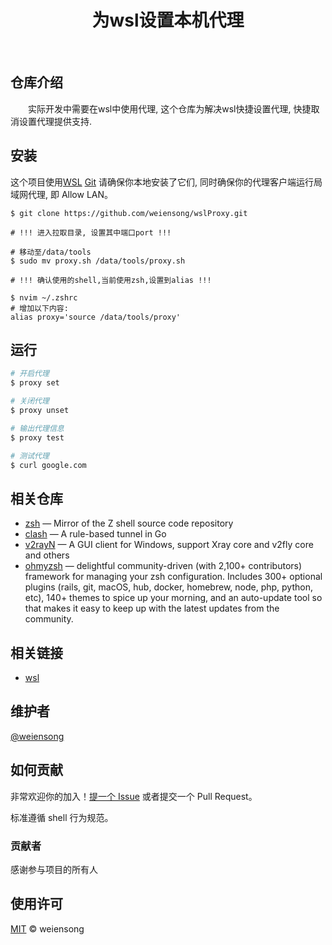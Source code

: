 <h1 align="center">为wsl设置本机代理</h1>



<p align="center">
<img src="https://img.shields.io/badge/license_-MIT-green" alt=""> <img src="https://img.shields.io/badge/shell-blue" alt=""> <img src="https://img.shields.io/badge/zsh-blue" alt="">  <img src="https://img.shields.io/badge/bash-blue" alt=""> 
</p>

## 仓库介绍

&emsp;&emsp;实际开发中需要在wsl中使用代理, 这个仓库为解决wsl快捷设置代理, 快捷取消设置代理提供支持.


## 安装

这个项目使用[WSL](https://learn.microsoft.com/en-us/windows/wsl/install) [Git](https://git-scm.com/) 请确保你本地安装了它们, 同时确保你的代理客户端运行局域网代理, 即 Allow LAN。

```shell
$ git clone https://github.com/weiensong/wslProxy.git

# !!! 进入拉取目录, 设置其中端口port !!!

# 移动至/data/tools
$ sudo mv proxy.sh /data/tools/proxy.sh

# !!! 确认使用的shell,当前使用zsh,设置到alias !!!

$ nvim ~/.zshrc
# 增加以下内容:
alias proxy='source /data/tools/proxy'
```


## 运行
```sh
# 开启代理
$ proxy set

# 关闭代理
$ proxy unset

# 输出代理信息
$ proxy test

# 测试代理
$ curl google.com
```

## 相关仓库

- [zsh](https://github.com/zsh-users/zsh) — Mirror of the Z shell source code repository
- [clash](https://github.com/Dreamacro/clash) — A rule-based tunnel in Go
- [v2rayN](https://github.com/2dust/v2rayN) — A GUI client for Windows, support Xray core and v2fly core and others
- [ohmyzsh](https://github.com/ohmyzsh/ohmyzsh) — delightful community-driven (with 2,100+ contributors) framework for managing your zsh configuration. Includes 300+ optional plugins (rails, git, macOS, hub, docker, homebrew, node, php, python, etc), 140+ themes to spice up your morning, and an auto-update tool so that makes it easy to keep up with the latest updates from the community.



## 相关链接

- [wsl](https://learn.microsoft.com/en-us/windows/wsl/install)



## 维护者

[@weiensong](https://github.com/weiensong)



## 如何贡献

非常欢迎你的加入！[提一个 Issue](https://github.com/weiensong/wslProxy/issues) 或者提交一个 Pull Request。


标准遵循 shell 行为规范。

### 贡献者

感谢参与项目的所有人



## 使用许可

[MIT](LICENSE) © weiensong

